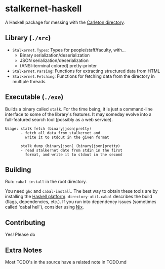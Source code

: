 stalkernet-haskell
==================

A Haskell package for messing with the [Carleton directory](https://apps.carleton.edu/campus/directory/).

## Library (`./src`)

*   `Stalkernet.Types`: Types for people/staff/faculty, with...
    *   Binary serialization/deserialization
    *   JSON serialization/deserialization
    *   (ANSI-terminal colored) pretty-printer
*   `Stalkernet.Parsing`: Functions for extracting structured data from HTML
*   `Stalkernet.Fetching`: Functions for fetching data from the directory in multiple threads

## Executable (`./exe`)

Builds a binary called `stalk`.
For the time being, it is just a command-line interface to some of the library's features.
It may someday evolve into a full-featured search tool (possibly as a web service).

```
Usage: stalk fetch (binary|json|pretty)
       - fetch all data from stalkernet and
         write it to stdout in the given format

       stalk dump (binary|json) (binary|json|pretty)
       - read stalkernet date from stdin in the first
         format, and write it to stdout in the second
```

## Building

Run: `cabal install` in the root directory.

You need `ghc` and `cabal-install`.
The best way to obtain these tools are by installing the [Haskell platform](https://www.haskell.org/platform/).
`directory-util.cabal` describes the build (flags, dependencies, etc.).
If you run into dependency issues (sometimes called 'cabal hell'), consider using [Nix](https://nixos.org/nix).

## Contributing

Yes! Please do

## Extra Notes

Most TODO's in the source have a related note in TODO.md
